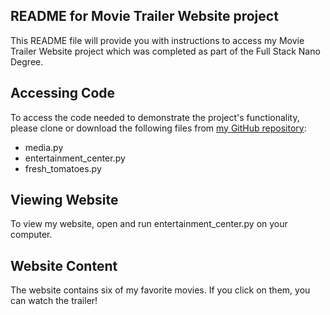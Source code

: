 ## README for Movie Trailer Website project

This README file will provide you with instructions to access my Movie Trailer Website project which was completed as part of the Full Stack Nano Degree.

## Accessing Code

To access the code needed to demonstrate the project's functionality, please clone or download the following files from [my GitHub repository](https://github.com/brittonashford/Master):
- media.py
- entertainment_center.py
- fresh_tomatoes.py

## Viewing Website

To view my website, open and run entertainment_center.py on your computer. 

## Website Content

The website contains six of my favorite movies. If you click on them, you can watch the trailer!
